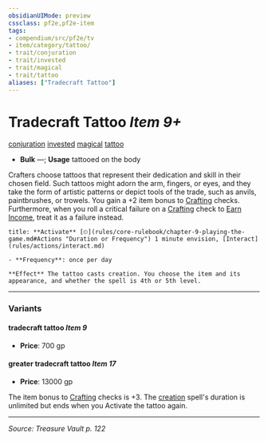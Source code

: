 ```yaml
---
obsidianUIMode: preview
cssclass: pf2e,pf2e-item
tags:
- compendium/src/pf2e/tv
- item/category/tattoo/
- trait/conjuration
- trait/invested
- trait/magical
- trait/tattoo
aliases: ["Tradecraft Tattoo"]
---
```

# Tradecraft Tattoo *Item 9+*  
[conjuration](conjuration.md "Conjuration School Trait")  [invested](invested.md "Invested Item Trait")  [magical](magical.md "Magical Item Trait")  [tattoo](tattoo-lowg.md "Tattoo Item Trait")  

- **Bulk** —; **Usage** tattooed on the body

Crafters choose tattoos that represent their dedication and skill in their chosen field. Such tattoos might adorn the arm, fingers, or eyes, and they take the form of artistic patterns or depict tools of the trade, such as anvils, paintbrushes, or trowels. You gain a +2 item bonus to [Crafting](skills.md#Crafting) checks. Furthermore, when you roll a critical failure on a [Crafting](skills.md#Crafting) check to [Earn Income](earn-income.md), treat it as a failure instead.

```ad-embed-ability
title: **Activate** [⏲](rules/core-rulebook/chapter-9-playing-the-game.md#Actions "Duration or Frequency") 1 minute envision, [Interact](rules/actions/interact.md)

- **Frequency**: once per day

**Effect** The tattoo casts creation. You choose the item and its appearance, and whether the spell is 4th or 5th level.
```

---

### Variants

#### tradecraft tattoo *Item 9*

- **Price**: 700 gp

#### greater tradecraft tattoo *Item 17*

- **Price**: 13000 gp

The item bonus to [Crafting](skills.md#Crafting) checks is +3. The [creation](creation.md) spell's duration is unlimited but ends when you Activate the tattoo again.

---
*Source: Treasure Vault p. 122*